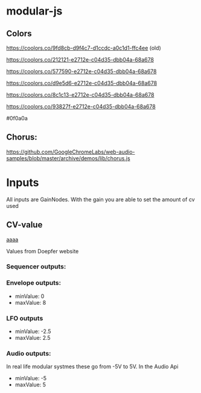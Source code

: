 # modular-js


## Colors
https://coolors.co/9fd8cb-d9f4c7-d1ccdc-a0c1d1-ffc4ee (old)

https://coolors.co/212121-e2712e-c04d35-dbb04a-68a678

https://coolors.co/577590-e2712e-c04d35-dbb04a-68a678

https://coolors.co/d9e5d6-e2712e-c04d35-dbb04a-68a678

https://coolors.co/8c1c13-e2712e-c04d35-dbb04a-68a678

https://coolors.co/93827f-e2712e-c04d35-dbb04a-68a678

#0f0a0a

## Chorus:
https://github.com/GoogleChromeLabs/web-audio-samples/blob/master/archive/demos/lib/chorus.js

# Inputs
All inputs are GainNodes. With the gain you are able to set the amount of cv used

## CV-value
[aaaa](https://navelpluisje.nl)

Values from Doepfer website

### Sequencer outputs:
### Envelope outputs:
* minValue: 0
* maxValue: 8

### LFO outputs
* minValue: -2.5
* maxValue: 2.5

### Audio outputs:
In real life modular systmes these go from -5V to 5V.
In the Audio Api
* minValue: -5
* maxValue: 5
